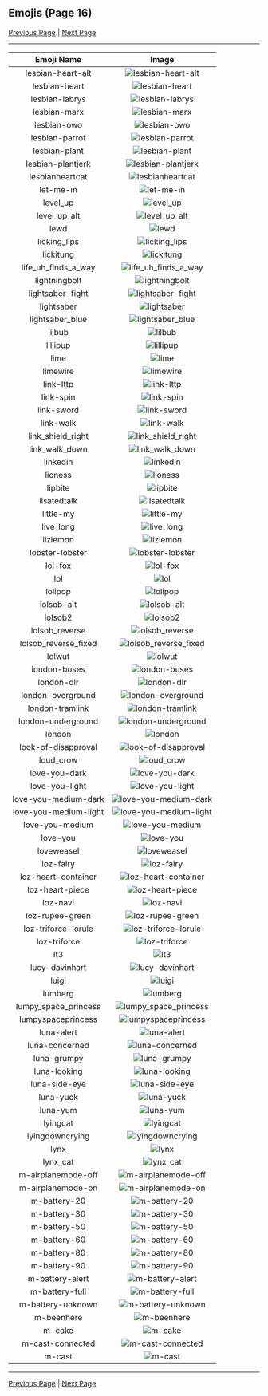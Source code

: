 
  ## Emojis (Page 16)

  [Previous Page](/docs/lgbtintech/page-k-0015.md)
   | [Next Page](/docs/lgbtintech/page-m-0017.md)

  <hr />

  |Emoji Name|Image|
  | :-: | :-: |
  |lesbian-heart-alt| ![lesbian-heart-alt](/emojis/lgbtintech/lesbian-heart-alt.png)|
  |lesbian-heart| ![lesbian-heart](/emojis/lgbtintech/lesbian-heart.jpg)|
  |lesbian-labrys| ![lesbian-labrys](/emojis/lgbtintech/lesbian-labrys.png)|
  |lesbian-marx| ![lesbian-marx](/emojis/lgbtintech/lesbian-marx.png)|
  |lesbian-owo| ![lesbian-owo](/emojis/lgbtintech/lesbian-owo.png)|
  |lesbian-parrot| ![lesbian-parrot](/emojis/lgbtintech/lesbian-parrot.gif)|
  |lesbian-plant| ![lesbian-plant](/emojis/lgbtintech/lesbian-plant.png)|
  |lesbian-plantjerk| ![lesbian-plantjerk](/emojis/lgbtintech/lesbian-plantjerk.png)|
  |lesbianheartcat| ![lesbianheartcat](/emojis/lgbtintech/lesbianheartcat.png)|
  |let-me-in| ![let-me-in](/emojis/lgbtintech/let-me-in.gif)|
  |level_up| ![level_up](/emojis/lgbtintech/level_up.png)|
  |level_up_alt| ![level_up_alt](/emojis/lgbtintech/level_up_alt.png)|
  |lewd| ![lewd](/emojis/lgbtintech/lewd.jpg)|
  |licking_lips| ![licking_lips](/emojis/lgbtintech/licking_lips.gif)|
  |lickitung| ![lickitung](/emojis/lgbtintech/lickitung.gif)|
  |life_uh_finds_a_way| ![life_uh_finds_a_way](/emojis/lgbtintech/life_uh_finds_a_way.gif)|
  |lightningbolt| ![lightningbolt](/emojis/lgbtintech/lightningbolt.png)|
  |lightsaber-fight| ![lightsaber-fight](/emojis/lgbtintech/lightsaber-fight.jpg)|
  |lightsaber| ![lightsaber](/emojis/lgbtintech/lightsaber.png)|
  |lightsaber_blue| ![lightsaber_blue](/emojis/lgbtintech/lightsaber_blue.png)|
  |lilbub| ![lilbub](/emojis/lgbtintech/lilbub.png)|
  |lillipup| ![lillipup](/emojis/lgbtintech/lillipup.gif)|
  |lime| ![lime](/emojis/lgbtintech/lime.png)|
  |limewire| ![limewire](/emojis/lgbtintech/limewire.png)|
  |link-lttp| ![link-lttp](/emojis/lgbtintech/link-lttp.png)|
  |link-spin| ![link-spin](/emojis/lgbtintech/link-spin.gif)|
  |link-sword| ![link-sword](/emojis/lgbtintech/link-sword.gif)|
  |link-walk| ![link-walk](/emojis/lgbtintech/link-walk.gif)|
  |link_shield_right| ![link_shield_right](/emojis/lgbtintech/link_shield_right.gif)|
  |link_walk_down| ![link_walk_down](/emojis/lgbtintech/link_walk_down.gif)|
  |linkedin| ![linkedin](/emojis/lgbtintech/linkedin.png)|
  |lioness| ![lioness](/emojis/lgbtintech/lioness.jpg)|
  |lipbite| ![lipbite](/emojis/lgbtintech/lipbite.png)|
  |lisatedtalk| ![lisatedtalk](/emojis/lgbtintech/lisatedtalk.jpg)|
  |little-my| ![little-my](/emojis/lgbtintech/little-my.png)|
  |live_long| ![live_long](/emojis/lgbtintech/live_long.png)|
  |lizlemon| ![lizlemon](/emojis/lgbtintech/lizlemon.png)|
  |lobster-lobster| ![lobster-lobster](/emojis/lgbtintech/lobster-lobster.png)|
  |lol-fox| ![lol-fox](/emojis/lgbtintech/lol-fox.gif)|
  |lol| ![lol](/emojis/lgbtintech/lol.jpg)|
  |lolipop| ![lolipop](/emojis/lgbtintech/lolipop.png)|
  |lolsob-alt| ![lolsob-alt](/emojis/lgbtintech/lolsob-alt.png)|
  |lolsob2| ![lolsob2](/emojis/lgbtintech/lolsob2.png)|
  |lolsob_reverse| ![lolsob_reverse](/emojis/lgbtintech/lolsob_reverse.jpg)|
  |lolsob_reverse_fixed| ![lolsob_reverse_fixed](/emojis/lgbtintech/lolsob_reverse_fixed.jpg)|
  |lolwut| ![lolwut](/emojis/lgbtintech/lolwut.jpg)|
  |london-buses| ![london-buses](/emojis/lgbtintech/london-buses.png)|
  |london-dlr| ![london-dlr](/emojis/lgbtintech/london-dlr.png)|
  |london-overground| ![london-overground](/emojis/lgbtintech/london-overground.png)|
  |london-tramlink| ![london-tramlink](/emojis/lgbtintech/london-tramlink.png)|
  |london-underground| ![london-underground](/emojis/lgbtintech/london-underground.png)|
  |london| ![london](/emojis/lgbtintech/london.png)|
  |look-of-disapproval| ![look-of-disapproval](/emojis/lgbtintech/look-of-disapproval.gif)|
  |loud_crow| ![loud_crow](/emojis/lgbtintech/loud_crow.png)|
  |love-you-dark| ![love-you-dark](/emojis/lgbtintech/love-you-dark.png)|
  |love-you-light| ![love-you-light](/emojis/lgbtintech/love-you-light.png)|
  |love-you-medium-dark| ![love-you-medium-dark](/emojis/lgbtintech/love-you-medium-dark.png)|
  |love-you-medium-light| ![love-you-medium-light](/emojis/lgbtintech/love-you-medium-light.png)|
  |love-you-medium| ![love-you-medium](/emojis/lgbtintech/love-you-medium.png)|
  |love-you| ![love-you](/emojis/lgbtintech/love-you.png)|
  |loveweasel| ![loveweasel](/emojis/lgbtintech/loveweasel.png)|
  |loz-fairy| ![loz-fairy](/emojis/lgbtintech/loz-fairy.png)|
  |loz-heart-container| ![loz-heart-container](/emojis/lgbtintech/loz-heart-container.png)|
  |loz-heart-piece| ![loz-heart-piece](/emojis/lgbtintech/loz-heart-piece.png)|
  |loz-navi| ![loz-navi](/emojis/lgbtintech/loz-navi.png)|
  |loz-rupee-green| ![loz-rupee-green](/emojis/lgbtintech/loz-rupee-green.png)|
  |loz-triforce-lorule| ![loz-triforce-lorule](/emojis/lgbtintech/loz-triforce-lorule.png)|
  |loz-triforce| ![loz-triforce](/emojis/lgbtintech/loz-triforce.png)|
  |lt3| ![lt3](/emojis/lgbtintech/lt3.png)|
  |lucy-davinhart| ![lucy-davinhart](/emojis/lgbtintech/lucy-davinhart.jpg)|
  |luigi| ![luigi](/emojis/lgbtintech/luigi.png)|
  |lumberg| ![lumberg](/emojis/lgbtintech/lumberg.jpg)|
  |lumpy_space_princess| ![lumpy_space_princess](/emojis/lgbtintech/lumpy_space_princess.jpg)|
  |lumpyspaceprincess| ![lumpyspaceprincess](/emojis/lgbtintech/lumpyspaceprincess.gif)|
  |luna-alert| ![luna-alert](/emojis/lgbtintech/luna-alert.png)|
  |luna-concerned| ![luna-concerned](/emojis/lgbtintech/luna-concerned.png)|
  |luna-grumpy| ![luna-grumpy](/emojis/lgbtintech/luna-grumpy.png)|
  |luna-looking| ![luna-looking](/emojis/lgbtintech/luna-looking.png)|
  |luna-side-eye| ![luna-side-eye](/emojis/lgbtintech/luna-side-eye.png)|
  |luna-yuck| ![luna-yuck](/emojis/lgbtintech/luna-yuck.png)|
  |luna-yum| ![luna-yum](/emojis/lgbtintech/luna-yum.png)|
  |lyingcat| ![lyingcat](/emojis/lgbtintech/lyingcat.png)|
  |lyingdowncrying| ![lyingdowncrying](/emojis/lgbtintech/lyingdowncrying.png)|
  |lynx| ![lynx](/emojis/lgbtintech/lynx.gif)|
  |lynx_cat| ![lynx_cat](/emojis/lgbtintech/lynx_cat.png)|
  |m-airplanemode-off| ![m-airplanemode-off](/emojis/lgbtintech/m-airplanemode-off.png)|
  |m-airplanemode-on| ![m-airplanemode-on](/emojis/lgbtintech/m-airplanemode-on.png)|
  |m-battery-20| ![m-battery-20](/emojis/lgbtintech/m-battery-20.png)|
  |m-battery-30| ![m-battery-30](/emojis/lgbtintech/m-battery-30.png)|
  |m-battery-50| ![m-battery-50](/emojis/lgbtintech/m-battery-50.png)|
  |m-battery-60| ![m-battery-60](/emojis/lgbtintech/m-battery-60.png)|
  |m-battery-80| ![m-battery-80](/emojis/lgbtintech/m-battery-80.png)|
  |m-battery-90| ![m-battery-90](/emojis/lgbtintech/m-battery-90.png)|
  |m-battery-alert| ![m-battery-alert](/emojis/lgbtintech/m-battery-alert.png)|
  |m-battery-full| ![m-battery-full](/emojis/lgbtintech/m-battery-full.png)|
  |m-battery-unknown| ![m-battery-unknown](/emojis/lgbtintech/m-battery-unknown.png)|
  |m-beenhere| ![m-beenhere](/emojis/lgbtintech/m-beenhere.png)|
  |m-cake| ![m-cake](/emojis/lgbtintech/m-cake.png)|
  |m-cast-connected| ![m-cast-connected](/emojis/lgbtintech/m-cast-connected.png)|
  |m-cast| ![m-cast](/emojis/lgbtintech/m-cast.png)|

  <hr/>
  
  [Previous Page](/docs/lgbtintech/page-k-0015.md)
   | [Next Page](/docs/lgbtintech/page-m-0017.md)